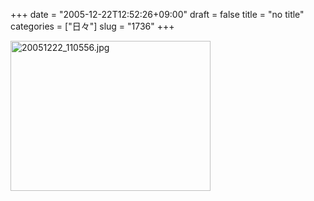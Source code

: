 +++
date = "2005-12-22T12:52:26+09:00"
draft = false
title = "no title"
categories = ["日々"]
slug = "1736"
+++

<img src="http://ieiriblog.img.jugem.cc/20051222_110556.jpg" class="pict" width="320" height="240" alt="20051222_110556.jpg" />

